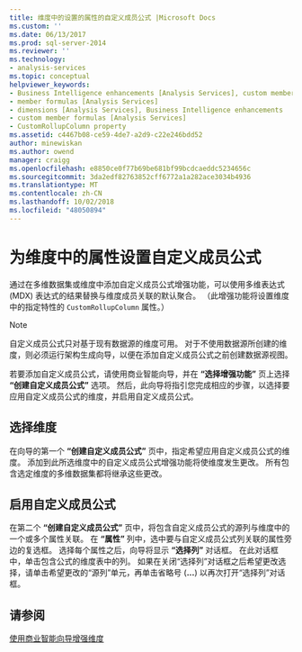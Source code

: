 ```yaml
---
title: 维度中的设置的属性的自定义成员公式 |Microsoft Docs
ms.custom: ''
ms.date: 06/13/2017
ms.prod: sql-server-2014
ms.reviewer: ''
ms.technology:
- analysis-services
ms.topic: conceptual
helpviewer_keywords:
- Business Intelligence enhancements [Analysis Services], custom member formulas
- member formulas [Analysis Services]
- dimensions [Analysis Services], Business Intelligence enhancements
- custom member formulas [Analysis Services]
- CustomRollupColumn property
ms.assetid: c4467b08-ce59-4de7-a2d9-c22e246bdd52
author: minewiskan
ms.author: owend
manager: craigg
ms.openlocfilehash: e8850ce0f77b69be681bf99bcdcaeddc5234656c
ms.sourcegitcommit: 3da2edf82763852cff6772a1a282ace3034b4936
ms.translationtype: MT
ms.contentlocale: zh-CN
ms.lasthandoff: 10/02/2018
ms.locfileid: "48050894"
---
```

# <a name="set-custom-member-formulas-for-attributes-in-a-dimension"></a>为维度中的属性设置自定义成员公式
  通过在多维数据集或维度中添加自定义成员公式增强功能，可以使用多维表达式 (MDX) 表达式的结果替换与维度成员关联的默认聚合。 （此增强功能将设置维度中的指定特性的 `CustomRollupColumn` 属性。）  
  
> [!NOTE]  
>  自定义成员公式只对基于现有数据源的维度可用。 对于不使用数据源所创建的维度，则必须运行架构生成向导，以便在添加自定义成员公式之前创建数据源视图。  
  
 若要添加自定义成员公式，请使用商业智能向导，并在 **“选择增强功能”** 页上选择 **“创建自定义成员公式”** 选项。 然后，此向导将指引您完成相应的步骤，以选择要应用自定义成员公式的维度，并启用自定义成员公式。  
  
## <a name="selecting-a-dimension"></a>选择维度  
 在向导的第一个 **“创建自定义成员公式”** 页中，指定希望应用自定义成员公式的维度。 添加到此所选维度中的自定义成员公式增强功能将使维度发生更改。 所有包含选定维度的多维数据集都将继承这些更改。  
  
## <a name="enabling-a-custom-member-formula"></a>启用自定义成员公式  
 在第二个 **“创建自定义成员公式”** 页中，将包含自定义成员公式的源列与维度中的一个或多个属性关联。 在 **“属性”** 列中，选中要与自定义成员公式列关联的属性旁边的复选框。 选择每个属性之后，向导将显示 **“选择列”** 对话框。 在此对话框中，单击包含公式的维度表中的列。 如果在关闭“选择列”对话框之后希望更改选择，请单击希望更改的“源列”单元，再单击省略号 (**...**) 以再次打开“选择列”对话框。  
  
## <a name="see-also"></a>请参阅  
 [使用商业智能向导增强维度](../use-the-business-intelligence-wizard-to-enhance-dimensions.md)  
  
  
